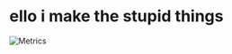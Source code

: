 # ello i make the stupid things

![Metrics](https://metrics.lecoq.io/0Amari?template=classic&base.community=0&languages=1&projects=1&pagespeed=1&repositories=1&repositories=100&repositories.batch=100&repositories.forks=false&repositories.affiliations=owner&languages.limit=8&languages.threshold=0%25&languages.colors=github&languages.sections=most-used&languages.indepth=false&languages.analysis.timeout=15&languages.categories=markup%2C%20programming&languages.recent.categories=markup%2C%20programming&languages.recent.load=300&languages.recent.days=14&projects.limit=4&projects.descriptions=true&pagespeed.url=https%3A%2F%2F0amari.github.io%2Fs%2F&pagespeed.detailed=true&pagespeed.screenshot=false&config.timezone=Europe%2FBucharest)


